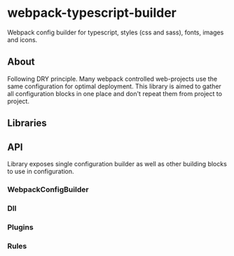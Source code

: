 # webpack-typescript-builder
Webpack config builder for typescript, styles (css and sass), fonts, images and icons.

## About
Following DRY principle.
Many webpack controlled web-projects use the same configuration for optimal deployment. This library is aimed to gather all configuration blocks in one place and don't repeat them from project to project.

## Libraries

## API
Library exposes single configuration builder as well as other building blocks to use in configuration.

### WebpackConfigBuilder

### Dll

### Plugins

### Rules

### 
